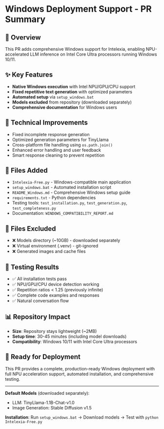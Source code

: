 # Windows Deployment Support - PR Summary

## 🎯 Overview
This PR adds comprehensive Windows support for Intelexia, enabling NPU-accelerated LLM inference on Intel Core Ultra processors running Windows 10/11.

## ✨ Key Features
- **Native Windows execution** with Intel NPU/GPU/CPU support
- **Fixed repetitive text generation** with optimized parameters
- **Automated setup** via `setup_windows.bat`
- **Models excluded** from repository (downloaded separately)
- **Comprehensive documentation** for Windows users

## 🔧 Technical Improvements
- Fixed incomplete response generation
- Optimized generation parameters for TinyLlama
- Cross-platform file handling using `os.path.join()`
- Enhanced error handling and user feedback
- Smart response cleaning to prevent repetition

## 📁 Files Added
- `Intelexia-Free.py` - Windows-compatible main application
- `setup_windows.bat` - Automated installation script
- `README_Windows.md` - Comprehensive Windows setup guide
- `requirements.txt` - Python dependencies
- Testing tools: `test_installation.py`, `test_generation.py`, `test_completeness.py`
- Documentation: `WINDOWS_COMPATIBILITY_REPORT.md`

## 🚫 Files Excluded
- ❌ Models directory (~10GB) - downloaded separately
- ❌ Virtual environment (.venv) - git-ignored
- ❌ Generated images and cache files

## 🧪 Testing Results
- ✅ All installation tests pass
- ✅ NPU/GPU/CPU device detection working
- ✅ Repetition ratios < 1.25 (previously infinite)
- ✅ Complete code examples and responses
- ✅ Natural conversation flow

## 📊 Repository Impact
- **Size**: Repository stays lightweight (~2MB)
- **Setup time**: 30-45 minutes (including model downloads)
- **Compatibility**: Windows 10/11 with Intel Core Ultra processors

## 🚀 Ready for Deployment
This PR provides a complete, production-ready Windows deployment with full NPU acceleration support, automated installation, and comprehensive testing.

---

**Default Models** (downloaded separately):
- LLM: TinyLlama-1.1B-Chat-v1.0
- Image Generation: Stable Diffusion v1.5

**Installation**: Run `setup_windows.bat` → Download models → Test with `python Intelexia-Free.py`
